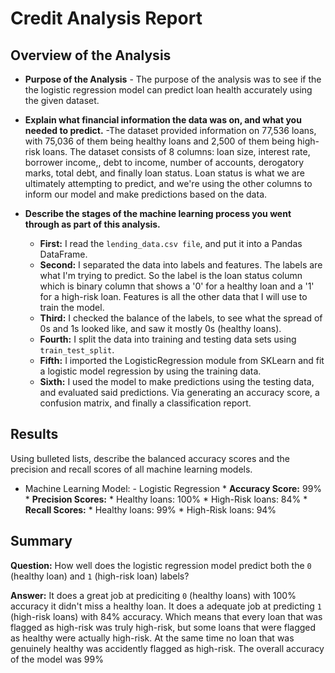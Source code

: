 ﻿# Credit Analysis Report 

## Overview of the Analysis

* **Purpose of the  Analysis** - The purpose of the analysis was to see if the the logistic regression model can predict loan health accurately using the given dataset.
* **Explain what financial information the data was on, and what you needed to predict.** -The dataset provided information on 77,536 loans, with 75,036 of them being healthy loans and 2,500 of them being high-risk loans. The dataset consists of 8 columns: loan size, interest rate, borrower income,, debt to income, number of accounts, derogatory marks,  total debt, and finally loan status. Loan status is what we are ultimately attempting to predict, and we're using the other columns to inform our model and make predictions based on the data.

* **Describe the stages of the machine learning process you went through as part of this analysis.** 
	* **First:** I read the `lending_data.csv file`, and put it into a Pandas DataFrame.
	*  **Second:** I separated the data into labels and features. The labels are what I'm trying to predict. So the label is the loan status column which is binary column that shows a '0' for a healthy loan and a '1' for a high-risk loan. Features is all the other data that I will use to train the model.
	*  **Third:** I checked the balance of the labels, to see what the spread of 0s and 1s looked like, and saw it mostly 0s (healthy loans).
	*  **Fourth:** I split the data into training and testing data sets using `train_test_split`.
	*  **Fifth:** I imported the LogisticRegression module from SKLearn and fit a logistic model regression by using the training data.
	*  **Sixth:** I used the model to make predictions using the testing data, and evaluated said predictions. Via generating an accuracy score, a confusion matrix, and finally a classification report.

## Results

Using bulleted lists, describe the balanced accuracy scores and the precision and recall scores of all machine learning models.

* Machine Learning Model: - Logistic Regression
	  *  **Accuracy Score:** 99%
	  *  **Precision Scores:**
			  * Healthy loans: 100%
			  * High-Risk loans: 84%
		* **Recall Scores:**
			* Healthy loans: 99%
			* High-Risk loans: 94% 

## Summary


**Question:**  How well does the logistic regression model predict both the  `0`  (healthy loan) and  `1`  (high-risk loan) labels?

**Answer:**  It does a great job at prediciting  `0`  (healthy loans) with 100% accuracy it didn't miss a healthy loan. It does a adequate job at predicting  `1`  (high-risk loans) with 84% accuracy. Which means that every loan that was flagged as high-risk was truly high-risk, but some loans that were flagged as healthy were actually high-risk. At the same time no loan that was genuinely healthy was accidently flagged as high-risk. The overall accuracy of the model was 99%
